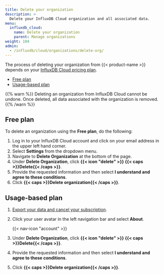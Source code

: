 ```yaml
---
title: Delete your organization
description: >
  Delete your InfluxDB Cloud organization and all associated data.
menu:
  influxdb_cloud:
    name: Delete your organization
    parent: Manage organizations
weight: 104
admin:
  - /influxdb/cloud/organizations/delete-org/
---
```


The process of deleting your organization from {{< product-name >}} depends on your
[InfluxDB Cloud pricing plan](/influxdb/cloud/account-management/pricing-plans/).

- [Free plan](#free-plan)
- [Usage-based plan](#usage-based-plan)

{{% warn %}}
Deleting an organization from InfluxDB Cloud cannot be undone.
Once deleted, all data associated with the organization is removed.
{{% /warn %}}

## Free plan

To delete an organization using the **Free plan**, do the following:

1. Log in to your InfluxDB Cloud account and click on your email address in the upper left hand corner.  
2. Select **Settings** from the dropdown menu.
3. Navigate to **Delete Organization** at the bottom of the page.
4. Under **Delete Organization**, click **{{< icon "delete" >}} {{< caps >}}Delete{{< /caps >}}**.
5. Provide the requested information and then select **I understand and agree to these conditions**.
6. Click **{{< caps >}}Delete organization{{< /caps >}}**.

## Usage-based plan 

1. [Export your data and cancel your subscription](/influxdb/cloud/account-management/offboarding/).
2. Click your user avatar in the left navigation bar and select **About**.

    {{< nav-icon "account" >}}

3. Under **Delete Organization**, click **{{< icon "delete" >}} {{< caps >}}Delete{{< /caps >}}**.
4. Provide the requested information and then select **I understand and agree to these conditions**.
5. Click **{{< caps >}}Delete organization{{< /caps >}}**.
